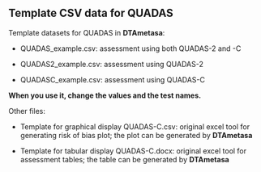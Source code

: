 ## Template CSV data for QUADAS

Template datasets for QUADAS in **DTAmetasa**:

- QUADAS_example.csv: assessment using both QUADAS-2 and -C

- QUADAS2_example.csv: assessment using QUADAS-2

- QUADASC_example.csv: assessment using QUADAS-C

**When you use it, change the values and the test names.**

Other files:

- Template for graphical display QUADAS-C.csv: original excel tool for generating risk of bias plot; the plot can be generated by **DTAmetasa**

- Template for tabular display QUADAS-C.docx: original excel tool for assessment tables; the table can be generated by **DTAmetasa**



